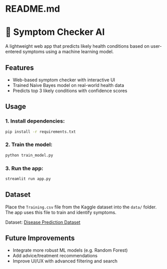 # README.md
# 🧠 Symptom Checker AI

A lightweight web app that predicts likely health conditions based on user-entered symptoms using a machine learning model.

## Features
- Web-based symptom checker with interactive UI
- Trained Naive Bayes model on real-world health data
- Predicts top 3 likely conditions with confidence scores

## Usage

### 1. Install dependencies:
```bash
pip install -r requirements.txt
```

### 2. Train the model:
```bash
python train_model.py
```

### 3. Run the app:
```bash
streamlit run app.py
```

## Dataset
Place the `Training.csv` file from the Kaggle dataset into the `data/` folder. The app uses this file to train and identify symptoms.

Dataset: [Disease Prediction Dataset](https://www.kaggle.com/datasets/kaushil268/disease-prediction-using-machine-learning)

## Future Improvements
- Integrate more robust ML models (e.g. Random Forest)
- Add advice/treatment recommendations
- Improve UI/UX with advanced filtering and search
